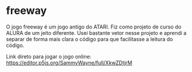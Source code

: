 # freeway

O jogo freeway é um jogo antigo do ATARI. 
Fiz como projeto de curso do ALURA de um jeito diferente.
Usei bastante vetor nesse projeto e aprendi a separar de forma mais clara o código para que facilitasse a leitura do código.

Link direto para jogar o jogo online: https://editor.p5js.org/SammyWayne/full/XkwZDtjrM

